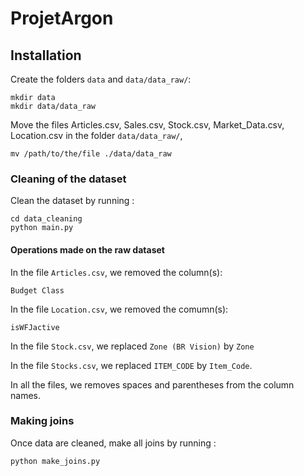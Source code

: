 # ProjetArgon

## Installation
Create the folders `data` and `data/data_raw/`:
```
mkdir data
mkdir data/data_raw
```

Move the files Articles.csv, Sales.csv, Stock.csv, Market_Data.csv, Location.csv in the folder `data/data_raw/`,
```
mv /path/to/the/file ./data/data_raw
```

### Cleaning of the dataset

Clean the dataset by running :
```
cd data_cleaning
python main.py
```

#### Operations made on the raw dataset
In the file `Articles.csv`, we removed the column(s):
```
Budget Class
```

In the file `Location.csv`, we removed the comumn(s):
```
isWFJactive
```

In the file `Stock.csv`, we replaced `Zone (BR Vision)` by `Zone`

In the file `Stocks.csv`, we replaced `ITEM_CODE` by `Item_Code`.

In all the files, we removes spaces and parentheses from the column names.

### Making joins
Once data are cleaned, make all joins by running :
```
python make_joins.py
```
